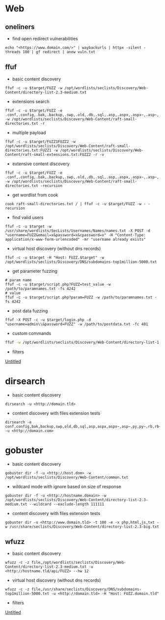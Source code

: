 # Web

## oneliners

- find open redirect vulnerabilities

```
echo "<https://www.domain.com/>" | waybackurls | httpx -silent -threads 100 | gf redirect | anew vuln.txt

```

## ffuf

- basic content discovery

```
ffuf -c -u $target/FUZZ -w /opt/wordlists/seclists/Discovery/Web-Content/directory-list-2.3-medium.txt

```

- extensions search

```
ffuf -c -u $target/FUZZ -e .conf,.config,.bak,.backup,.swp,.old,.db,.sql,.asp,.aspx,.aspx~,.asp~,.py,.py~,.rb,.rb~,.php,.php~,.bak,.bkp,.cache,.cgi,.conf,.csv,.html,.inc,.jar,.js,.json,.jsp,.jsp~,.lock,.log,.rar,.old,.sql,.sql.gz,.sql.zip,.sql.tar.gz,.sql~,.swp,.swp~,.tar,.tar.bz2,.tar.gz,.txt,.wadl,.zip,.log,.xml,.js,.json,.jpg,.jpeg,.png,.gif,.bmp -w /opt/wordlists/seclists/Discovery/Web-Content/raft-small-directories.txt -r

```

- multiple payload

```
ffuf -c -u $target/FUZZ1FUZZ2 -w /opt/wordlists/seclists/Discovery/Web-Content/raft-small-directories.txt:FUZZ1 -w /opt/wordlists/seclists/Discovery/Web-Content/raft-small-extensions.txt:FUZZ2 -r -v

```

- extensive content discovery

```
ffuf -c -u $target/FUZZ -e .conf,.config,.bak,.backup,.swp,.old,.db,.sql,.asp,.aspx,.aspx~,.asp~,.py,.py~,.rb,.rb~,.php,.php~,.bak,.bkp,.cache,.cgi,.conf,.csv,.html,.inc,.jar,.js,.json,.jsp,.jsp~,.lock,.log,.rar,.old,.sql,.sql.gz,.sql.zip,.sql.tar.gz,.sql~,.swp,.swp~,.tar,.tar.bz2,.tar.gz,.txt,.wadl,.zip,.log,.xml,.js,.json,.jpg,.jpeg,.png,.gif,.bmp -w /opt/wordlists/seclists/Discovery/Web-Content/raft-small-directories.txt -recursion

```

- get wordlist from cook

```
cook raft-small-directories.txt / | ffuf -c -u $target/FUZZ -w - -recursion

```

- find valid users

```
ffuf -c -u $target -w /usr/share/wordlists/SecLists/Usernames/Names/names.txt -X POST -d "username=FUZZ&email=x&password=x&cpassword=x" -H "Content-Type: application/x-www-form-urlencoded" -mr "username already exists"

```

- virtual host discovery (without dns records)

```
ffuf -c -u $target -H "Host: FUZZ.$target" -w /opt/wordlists/seclists/Discovery/DNS/subdomains-top1million-5000.txt

```

- get parameter fuzzing

```
# param name
ffuf -c -u $target/script.php?FUZZ=test_value -w /path/to/paramnames.txt -fs 4242
# value
ffuf -c -u $target/script.php?param=FUZZ -w /path/to/paramnames.txt -fs 4242

```

- post data fuzzing

```
ffuf -X POST -c -u $target/login.php -d "username=admin\\&password=FUZZ" -w /path/to/postdata.txt -fc 401
```

- custom commands

```bash
ffuf -w /opt/wordlists/seclists/Discovery/Web-Content/directory-list-1.0.txt -u https://domain.tld/FUZZ -t 30 -c -H 'User-Agent: Mozilla/5.0 (X11; Linux x86_64; rv:78.0) Gecko/20100101 Firefox/78.0' -mc 200,204,301,302,307,401,403,500 -ic -e .7z,.action,.ashx,.asp,.aspx,.backup,.bak,.bz,.c,.cgi,.conf,.config,.dat,.db,.dhtml,.do,.doc,.docm,.docx,.dot,.dotm,.go,.htm,.html,.ini,.jar,.java,.js,.js.map,.json,.jsp,.jsp.source,.jspx,.jsx,.log,.old,.pdb,.pdf,.phtm,.phtml,.pl,.py,.pyc,.pyz,.rar,.rhtml,.shtm,.shtml,.sql,.sqlite3,.svc,.tar,.tar.bz2,.tar.gz,.tsx,.txt,.wsdl,.xhtm,.xhtml,.xls,.xlsm,.xlst,.xlsx,.xltm,.xml,.zip
```

- filters

[Untitled](Web%20a9ef4e34057c43caa1b258ad73e70ee3/Untitled%20Database%2075ec07f3915e487ca4b736a90855ae7b.csv)

# dirsearch

- basic content discovery

```
dirsearch -u <http://domain.tld>

```

- content discovery with files extension tests

```
dirsearch -e conf,config,bak,backup,swp,old,db,sql,asp,aspx,aspx~,asp~,py,py~,rb,rb~,php,php~,bak,bkp,cache,cgi,conf,csv,html,inc,jar,js,json,jsp,jsp~,lock,log,rar,old,sql,sql.gz,sql.zip,sql.tar.gz,sql~,swp,swp~,tar,tar.bz2,tar.gz,txt,wadl,zip,log,xml,js,json -u <http://domain.com>

```

# gobuster

- basic content discovery

```
gobuster dir -f -u <http://host.dom> -w /opt/wordlists/seclists/Discovery/Web-Content/common.txt

```

- wildcard mode with ignore based on size of response

```
gobuster dir -f -u <http://hostname.domain> -w /opt/wordlists/seclists/Discovery/Web-Content/directory-list-2.3-medium.txt --wildcard --exclude-length 111111

```

- content discovery with files extension tests

```
gobuster dir -u <http://www.domain.tld> -t 100 -e -x php,html,js,txt -w /usr/share/seclists/Discovery/Web-Content/directory-list-2.3-big.txt

```

## wfuzz

- basic content discovery

```
wfuzz -c -z file,/opt/wordlists/seclists/Discovery/Web-Content/directory-list-2.3-medium.txt -u <http://hostname.tld/api/FUZZ> --hw 12

```

- virtual host discovery (without dns records)

```
wfuzz -c -z file,/usr/share/seclists/Discovery/DNS/subdomains-top1million-5000.txt -u <http://domain.tld> -H "Host: FUZZ.domain.tld"

```

- filters

[Untitled](Web%20a9ef4e34057c43caa1b258ad73e70ee3/Untitled%20Database%2003ccd7cd6d8746edbfb16de39cad4c7e.csv)